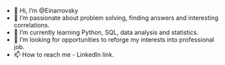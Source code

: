 - 👋 Hi, I’m @Einarrovsky
- 👀 I’m passionate about problem solving, finding answers and interesting correlations.
- 🌱 I’m currently learning Python, SQL, data analysis and statistics.
- 💞️ I’m looking for opportunities to reforge my interests into professional job.
- 📫 How to reach me - LinkedIn link.

<!---
Einarrovsky/Einarrovsky is a ✨ special ✨ repository because its `README.md` (this file) appears on your GitHub profile.
You can click the Preview link to take a look at your changes.
--->
